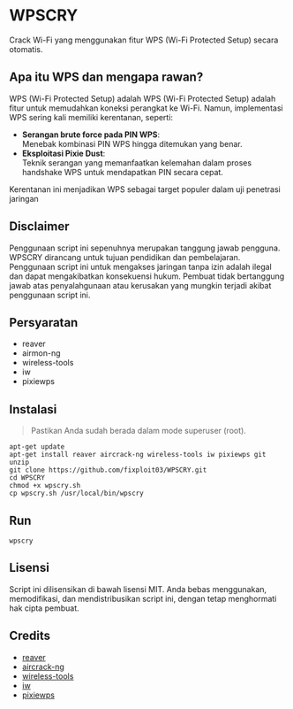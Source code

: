 # WPSCRY

Crack Wi-Fi yang menggunakan fitur WPS (Wi-Fi Protected Setup) secara otomatis.

## Apa itu WPS dan mengapa rawan?

WPS (Wi-Fi Protected Setup) adalah WPS (Wi-Fi Protected Setup) adalah fitur untuk memudahkan koneksi perangkat ke Wi-Fi. Namun, implementasi WPS sering kali memiliki kerentanan, seperti:

- **Serangan brute force pada PIN WPS**:  
  Menebak kombinasi PIN WPS hingga ditemukan yang benar.
- **Eksploitasi Pixie Dust**:  
  Teknik serangan yang memanfaatkan kelemahan dalam proses handshake WPS untuk mendapatkan PIN secara cepat.

Kerentanan ini menjadikan WPS sebagai target populer dalam uji penetrasi jaringan

## Disclaimer

Penggunaan script ini sepenuhnya merupakan tanggung jawab pengguna. WPSCRY dirancang untuk tujuan pendidikan dan pembelajaran. Penggunaan script ini untuk mengakses jaringan tanpa izin adalah ilegal dan dapat mengakibatkan konsekuensi hukum. Pembuat tidak bertanggung jawab atas penyalahgunaan atau kerusakan yang mungkin terjadi akibat penggunaan script ini.

## Persyaratan

- reaver
- airmon-ng
- wireless-tools
- iw
- pixiewps

## Instalasi

> Pastikan Anda sudah berada dalam mode superuser (root).

```
apt-get update
apt-get install reaver aircrack-ng wireless-tools iw pixiewps git unzip
git clone https://github.com/fixploit03/WPSCRY.git
cd WPSCRY
chmod +x wpscry.sh
cp wpscry.sh /usr/local/bin/wpscry
```

## Run

```
wpscry
```

## Lisensi

Script ini dilisensikan di bawah lisensi MIT. Anda bebas menggunakan, memodifikasi, dan mendistribusikan script ini, dengan tetap menghormati hak cipta pembuat.

## Credits

- [reaver](https://github.com/t6x/reaver-wps-fork-t6x)
- [aircrack-ng](https://github.com/aircrack-ng/aircrack-ng)
- [wireless-tools](https://github.com/HewlettPackard/wireless-tools)
- [iw](https://github.com/Distrotech/iw)
- [pixiewps](https://github.com/wiire-a/pixiewps)
